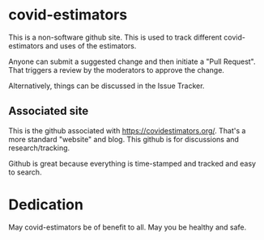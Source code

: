 # covid-estimators
This is a non-software github site. This is used to track different covid-estimators and uses of the estimators.

Anyone can submit a suggested change and then initiate a "Pull Request". That triggers a review by the moderators to approve the change.

Alternatively, things can be discussed in the Issue Tracker.

## Associated site
This is the github associated with https://covidestimators.org/. That's a more standard "website" and blog. This github is for discussions and research/tracking.

Github is great because everything is time-stamped and tracked and easy to search.


# Dedication
May covid-estimators be of benefit to all. May you be healthy and safe. 
